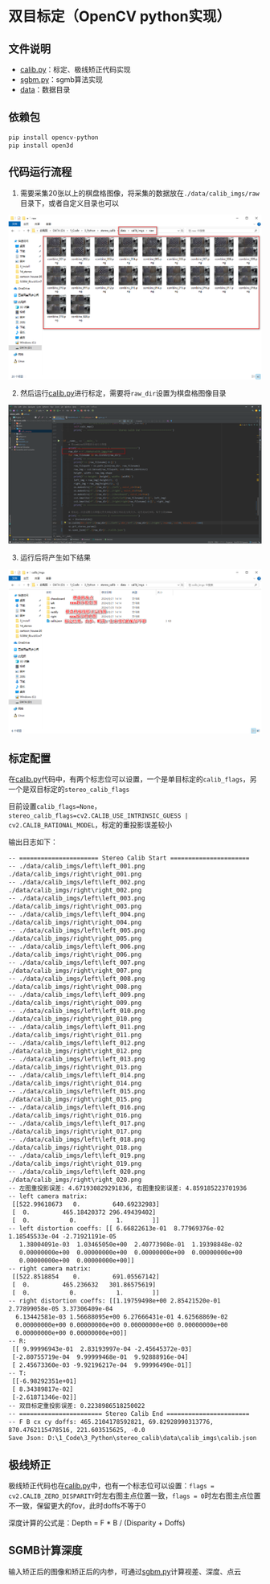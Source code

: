 # 双目标定（OpenCV python实现）

## 文件说明

- [calib.py](calib.py)：标定、极线矫正代码实现
- [sgbm.py](sgbm.py)：sgmb算法实现
- [data](data)：数据目录

## 依赖包

```shell
pip install opencv-python
pip install open3d
```

## 代码运行流程

1. 需要采集20张以上的棋盘格图像，将采集的数据放在`./data/calib_imgs/raw`目录下，或者自定义目录也可以

![calib_raw.png](doc%2Fcalib_raw.png)

2. 然后运行[calib.py](calib.py)进行标定，需要将`raw_dir`设置为棋盘格图像目录

![calib_py.png](doc%2Fcalib_py.png)

3. 运行后将产生如下结果

![calib_result.png](doc%2Fcalib_result.png)

## 标定配置

在[calib.py](calib.py)代码中，有两个标志位可以设置，一个是单目标定的`calib_flags`，另一个是双目标定的`stereo_calib_flags`

目前设置`calib_flags=None`，`stereo_calib_flags=cv2.CALIB_USE_INTRINSIC_GUESS | cv2.CALIB_RATIONAL_MODEL`，标定的重投影误差较小

输出日志如下：

```shell
-- ====================== Stereo Calib Start ======================
-- ./data/calib_imgs/left\left_001.png ./data/calib_imgs/right\right_001.png
-- ./data/calib_imgs/left\left_002.png ./data/calib_imgs/right\right_002.png
-- ./data/calib_imgs/left\left_003.png ./data/calib_imgs/right\right_003.png
-- ./data/calib_imgs/left\left_004.png ./data/calib_imgs/right\right_004.png
-- ./data/calib_imgs/left\left_005.png ./data/calib_imgs/right\right_005.png
-- ./data/calib_imgs/left\left_006.png ./data/calib_imgs/right\right_006.png
-- ./data/calib_imgs/left\left_007.png ./data/calib_imgs/right\right_007.png
-- ./data/calib_imgs/left\left_008.png ./data/calib_imgs/right\right_008.png
-- ./data/calib_imgs/left\left_009.png ./data/calib_imgs/right\right_009.png
-- ./data/calib_imgs/left\left_010.png ./data/calib_imgs/right\right_010.png
-- ./data/calib_imgs/left\left_011.png ./data/calib_imgs/right\right_011.png
-- ./data/calib_imgs/left\left_012.png ./data/calib_imgs/right\right_012.png
-- ./data/calib_imgs/left\left_013.png ./data/calib_imgs/right\right_013.png
-- ./data/calib_imgs/left\left_014.png ./data/calib_imgs/right\right_014.png
-- ./data/calib_imgs/left\left_015.png ./data/calib_imgs/right\right_015.png
-- ./data/calib_imgs/left\left_016.png ./data/calib_imgs/right\right_016.png
-- ./data/calib_imgs/left\left_017.png ./data/calib_imgs/right\right_017.png
-- ./data/calib_imgs/left\left_018.png ./data/calib_imgs/right\right_018.png
-- ./data/calib_imgs/left\left_019.png ./data/calib_imgs/right\right_019.png
-- ./data/calib_imgs/left\left_020.png ./data/calib_imgs/right\right_020.png
-- 左图重投影误差: 4.671930829291836, 右图重投影误差: 4.859185223701936
-- left camera matrix:
 [[522.99618673   0.         640.69232983]
 [  0.         465.18420372 296.49439402]
 [  0.           0.           1.        ]]
-- left distortion coeffs: [[ 6.66822613e-01  8.77969376e-02  1.18545533e-04 -2.71921191e-05
   1.38004091e-03  1.03465050e+00  2.40773908e-01  1.19398848e-02
   0.00000000e+00  0.00000000e+00  0.00000000e+00  0.00000000e+00
   0.00000000e+00  0.00000000e+00]]
-- right camera matrix:
 [[522.8518854    0.         691.05567142]
 [  0.         465.236632   301.86575619]
 [  0.           0.           1.        ]]
-- right distortion coeffs: [[1.19759498e+00 2.85421520e-01 2.77899058e-05 3.37306409e-04
  6.13442581e-03 1.56688095e+00 6.27666431e-01 4.62568869e-02
  0.00000000e+00 0.00000000e+00 0.00000000e+00 0.00000000e+00
  0.00000000e+00 0.00000000e+00]]
-- R:
 [[ 9.99996943e-01  2.83193997e-04 -2.45645372e-03]
 [-2.80755719e-04  9.99999468e-01  9.92888916e-04]
 [ 2.45673360e-03 -9.92196217e-04  9.99996490e-01]]
-- T:
 [[-6.98292351e+01]
 [ 8.34389817e-02]
 [-2.61871346e-02]]
-- 双目标定重投影误差: 0.2238986518250022
-- ======================= Stereo Calib End =======================
-- F B cx cy doffs: 465.2104178592821, 69.82928990313776, 870.4762115478516, 221.603515625, -0.0
Save Json: D:\1_Code\3_Python\stereo_calib\data\calib_imgs\calib.json
```

## 极线矫正

极线矫正代码也在[calib.py](calib.py)中，也有一个标志位可以设置：`flags = cv2.CALIB_ZERO_DISPARITY`时左右图主点位置一致，`flags = 0`时左右图主点位置不一致，保留更大的fov，此时doffs不等于0

深度计算的公式是：Depth = F * B / (Disparity + Doffs)

## SGMB计算深度

输入矫正后的图像和矫正后的内参，可通过[sgbm.py](sgbm.py)计算视差、深度、点云

